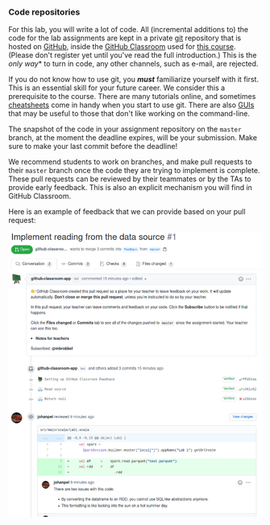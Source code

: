 ### Code repositories

For this lab, you will write a lot of code. All (incremental additions to) the
code for the lab assignments are kept in a private [git] repository that is
hosted on [GitHub], inside the [GitHub Classroom] used for [this course].
(Please don't register yet until you've read the full introduction.) This is the
*only way** to turn in code, any other channels, such as e-mail, are rejected.

If you do not know how to use git, you ***must*** familiarize yourself with it
first. This is an essential skill for your future career. We consider this a
prerequisite to the course. There are many tutorials online, and sometimes
[cheatsheets] come in handy when you start to use git. There are also [GUIs]
that may be useful to those that don't like working on the command-line.

The snapshot of the code in your assignment repository on the `master` branch,
at the moment the deadline expires, will be your submission. Make sure to make
your last commit before the deadline!

We recommend students to work on branches, and make pull requests to their
`master` branch once the code they are trying to implement is complete. These
pull requests can be reviewed by their teammates or by the TAs to provide early
feedback. This is also an explicit mechanism you will find in GitHub Classroom.

Here is an example of feedback that we can provide based on your pull request:

![Example of a review requested through GitHub Classroom](../assets/images/review.png)

[git]: https://git-scm.com
[github]: https://github.com
[github classroom]: https://classroom.github.com
[cheatsheets]: https://rogerdudler.github.io/git-guide
[GUIs]: https://www.gitkraken.com
[this course]: https://classroom.github.com/g/j4FjBg_-
